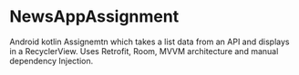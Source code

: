 # NewsAppAssignment
Android kotlin Assignemtn which takes a list data from an API and displays in a RecyclerView.
Uses Retrofit, Room, MVVM architecture and manual dependency Injection.
